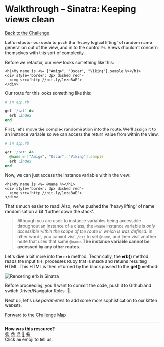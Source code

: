 # Walkthrough – Sinatra: Keeping views clean

[Back to the Challenge](../sinatra_keepig_views_clean.md)

Let's refactor our code to push the 'heavy logical lifting' of random name generation out of the view, and in to the controller. Views shouldn't concern themselves with this sort of complexity.

Before we refactor, our view looks something like this:

```erb
<h1>My name is <%= ["Amigo", "Oscar", "Viking"].sample %></h1>
<div style='border: 3px dashed red'>
  <img src='http://bit.ly/1eze8aE'>
</div>
```

Our route for this looks something like this:

```ruby
# in app.rb

get '/cat' do
  erb :index
end
```

First, let's move the complex randomisation into the route. We'll assign it to an instance variable so we can access the return value from within the view.

```ruby
# in app.rb

get '/cat' do
  @name = ["Amigo", "Oscar", "Viking"].sample
  erb :index
end
```

Now, we can just access the instance variable within the view:

```erb
<h1>My name is <%= @name %></h1>
<div style='border: 3px dashed red'>
  <img src='http://bit.ly/1eze8aE'>
</div>
```

That's much easier to read! Also, we've pushed the 'heavy lifting' of name randomisation a bit 'further down the stack'.

> Although you are used to instance variables being accessible throughout an instance of a class, the `@name` instance variable is _only accessible within the scope of the route in which is was defined_. In other words, you cannot visit `/cat` to set `@name`, and then visit another route that uses that same `@name`. **The instance variable cannot be accessed by any other routes.**

Let's dive a bit more into the `erb` method. Technically, the **erb()** method reads the input file, processes Ruby that is inside and returns resulting HTML. This HTML is then returned by the block passed to the **get()** method:

![Rendering erb in Sinatra](../images/sinatra_rendering_erb_diagram.jpg)

Before proceeding, you'll want to commit the code, push it to Github and switch Driver/Navigator Roles &nbsp;:twisted_rightwards_arrows:.

Next up, let's use _parameters_ to add some more sophistication to our kitten website.

[Forward to the Challenge Map](../README.md)

<!-- BEGIN GENERATED SECTION DO NOT EDIT -->

---

**How was this resource?**  
[😫](https://airtable.com/shrUJ3t7KLMqVRFKR?prefill_Repository=course&prefill_File=intro_to_the_web/walkthroughs/sinatra_keeping_views_clean.md&prefill_Sentiment=😫) [😕](https://airtable.com/shrUJ3t7KLMqVRFKR?prefill_Repository=course&prefill_File=intro_to_the_web/walkthroughs/sinatra_keeping_views_clean.md&prefill_Sentiment=😕) [😐](https://airtable.com/shrUJ3t7KLMqVRFKR?prefill_Repository=course&prefill_File=intro_to_the_web/walkthroughs/sinatra_keeping_views_clean.md&prefill_Sentiment=😐) [🙂](https://airtable.com/shrUJ3t7KLMqVRFKR?prefill_Repository=course&prefill_File=intro_to_the_web/walkthroughs/sinatra_keeping_views_clean.md&prefill_Sentiment=🙂) [😀](https://airtable.com/shrUJ3t7KLMqVRFKR?prefill_Repository=course&prefill_File=intro_to_the_web/walkthroughs/sinatra_keeping_views_clean.md&prefill_Sentiment=😀)  
Click an emoji to tell us.

<!-- END GENERATED SECTION DO NOT EDIT -->
